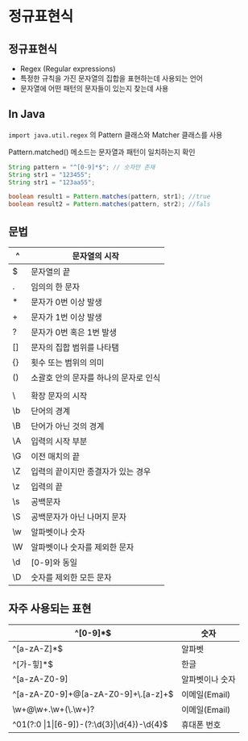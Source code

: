 # 정규표현식

## 정규표현식

- Regex (Regular expressions)
- 특정한 규칙을 가진 문자열의 집합을 표현하는데 사용되는 언어
- 문자열에 어떤 패턴의 문자들이 있는지 찾는데 사용

## In Java

`import java.util.regex` 의 Pattern 클래스와 Matcher 클래스를 사용

Pattern.matched() 메소드는 문자열과 패턴이 일치하는지 확인

```java
String pattern = "^[0-9]*$"; // 숫자만 존재
String str1 = "123455"; 
String str1 = "123aa55"; 

boolean result1 = Pattern.matches(pattern, str1); //true
boolean result2 = Pattern.matches(pattern, str2); //fals
```

## 문법

| ^ | 문자열의 시작 |
| --- | --- |
| $ | 문자열의 끝 |
| . | 임의의 한 문자 |
| * | 문자가 0번 이상 발생 |
| + | 문자가 1번 이상 발생 |
| ? | 문자가 0번 혹은 1번 발생 |
| [] | 문자의 집합 범위를 나타탬 |
| {} | 횟수 또는 범위의 의미 |
| () | 소괄호 안의 문자를 하나의 문자로 인식 |
| | | or 조건 |
| \ | 확장 문자의 시작 |
| \b | 단어의 경계 |
| \B | 단어가 아닌 것의 경계 |
| \A | 입력의 시작 부분 |
| \G | 이전 매치의 끝 |
| \Z | 입력의 끝이지만 종결자가 있는 경우 |
| \z | 입력의 끝 |
| \s | 공백문자 |
| \S | 공백문자가 아닌 나머지 문자 |
| \w | 알파벳이나 숫자 |
| \W | 알파벳이나 숫자를 제외한 문자 |
| \d | [0-9]와 동일 |
| \D | 숫자를 제외한 모든 문자 |
  
      
## 자주 사용되는 표현

| ^[0-9]*$  | 숫자 |
| --- | --- |
| ^[a-zA-Z]*$ | 알파벳 |
| ^[가-힣]*$ | 한글 |
| ^[a-zA-Z0-9] | 알파벳이나 숫자 |
| ^[a-zA-Z0-9]+@[a-zA-Z0-9]+\\.[a-z]+$ | 이메일(Email) |
| \w+@\w+\.\w+(\\.\\w+)? | 이메일(Email) |
|^01(?:0 \|1\|[6-9])-(?:\\d{3}\|\\d{4})-\\d{4}$ | 휴대폰 번호 |